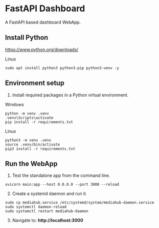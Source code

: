 # FastAPI Dashboard
A FastAPI based dashboard WebApp.

## Install Python
https://www.python.org/downloads/

Linux
```
sudo apt install python3 python3-pip python3-venv -y
```

## Environment setup
1. Install required packages in a Python virtual environment.

Windows
```
python -m venv .venv
.venv\Scripts\activate
pip install -r requirements.txt
```

Linux
```
python3 -m venv .venv
source .venv/bin/activate
pip3 install -r requirements.txt
```

## Run the WebApp
1. Test the standalone app from the command line.
```
uvicorn main:app --host 0.0.0.0 --port 3000 --reload
```

2. Create a systemd daemon and run it.
```
sudo cp mediahub.service /etc/systemd/system/mediahub-daemon.service
sudo systemctl daemon-reload
sudo systemctl restart mediahub-daemon
```

3. Navigate to: **http://localhost:3000**

